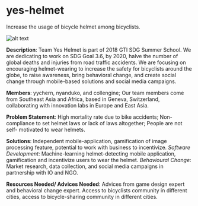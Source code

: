 # yes-helmet
Increase the usage of bicycle helmet among bicyclists.

![alt text](https://images-na.ssl-images-amazon.com/images/I/61S29O90e8L._SY355_.jpg)

**Description**: 
Team Yes Helmet is part of 2018 GTI SDG Summer School. We are dedicating to work on SDG Goal 3.6, by 2020, halve the number of global deaths and injuries from road traffic accidents. We are focusing on encouraging helmet-wearing to increase the safety for bicyclists around the globe, to raise awareness, bring behavioral change, and create social change through mobile-based solutions and social media campaigns.

**Members**: 
yychern, nyanduko, and collengine; Our team members come from Southeast Asia and Africa, based in Geneva, Switzerland, collaborating with innovation labs in Europe and East Asia.

**Problem Statement**:
High mortality rate due to bike accidents; Non-compliance to set helmet laws or lack of laws altogether; People are not self- motivated to wear helmets.

**Solutions**:
Independent mobile-application, gamification of image processing feature, potential to work with business to incentivize.
*Software Development*: Machine-learning helmet-detecting mobile application, gamification and incentivize users to wear the helmet.
*Behavioural Change*: Market research, data collection, and social media campaigns in partnership with IO and NGO.

**Resources Needed/ Advices Needed**:
Advices from game design expert and behavioral change expert. Access to bicyclists community in different cities, access to bicycle-sharing community in different cities.
